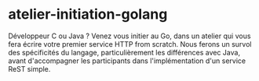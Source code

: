 # atelier-initiation-golang
Développeur C ou Java ? Venez vous initier au Go, dans un atelier qui vous fera écrire votre premier service HTTP from scratch. Nous ferons un survol des spécificités du langage, particulièrement les différences avec Java, avant d'accompagner les participants dans l'implémentation d'un service ReST simple.
